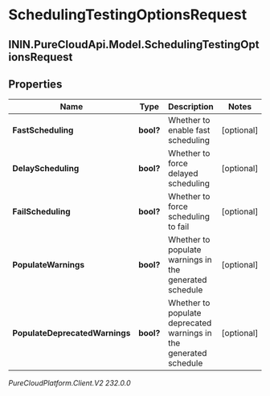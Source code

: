 # SchedulingTestingOptionsRequest

## ININ.PureCloudApi.Model.SchedulingTestingOptionsRequest

## Properties

|Name | Type | Description | Notes|
|------------ | ------------- | ------------- | -------------|
| **FastScheduling** | **bool?** | Whether to enable fast scheduling | [optional] |
| **DelayScheduling** | **bool?** | Whether to force delayed scheduling | [optional] |
| **FailScheduling** | **bool?** | Whether to force scheduling to fail | [optional] |
| **PopulateWarnings** | **bool?** | Whether to populate warnings in the generated schedule | [optional] |
| **PopulateDeprecatedWarnings** | **bool?** | Whether to populate deprecated warnings in the generated schedule | [optional] |



_PureCloudPlatform.Client.V2 232.0.0_

